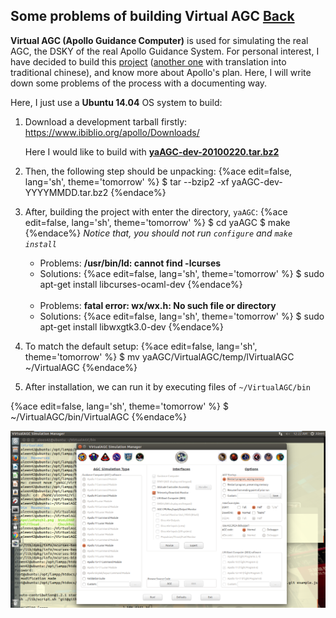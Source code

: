 ## Some problems of building Virtual AGC [Back](./qa.md)

**Virtual AGC (Apollo Guidance Computer)** is used for simulating the real AGC, the DSKY of the real Apollo Guidance System. For personal interest, I have decided to build this [project](https://github.com/rburkey2005/virtualagc) ([another one](https://github.com/aleen42/virtualagc) with translation into traditional chinese), and know more about Apollo's plan. Here, I will write down some problems of the process with a documenting way.

Here, I just use a **Ubuntu 14.04** OS system to build:

1. Download a development tarball firstly:
    https://www.ibiblio.org/apollo/Downloads/

    Here I would like to build with [**yaAGC-dev-20100220.tar.bz2**](https://www.ibiblio.org/apollo/Downloads/yaAGC-dev-20100220.tar.bz2)
2. Then, the following step should be unpacking:
    {%ace edit=false, lang='sh', theme='tomorrow' %}
    $ tar --bzip2 -xf yaAGC-dev-YYYYMMDD.tar.bz2
    {%endace%}
3. After, building the project with enter the directory, `yaAGC`:
    {%ace edit=false, lang='sh', theme='tomorrow' %}
$ cd yaAGC
$ make
    {%endace%}
    *Notice that, you should not run `configure` and `make install`*

    - Problems: **/usr/bin/ld: cannot find -lcurses**
    - Solutions: 
    {%ace edit=false, lang='sh', theme='tomorrow' %}
    $ sudo apt-get install libcurses-ocaml-dev
    {%endace%}
    
    <br />
    
    - Problems: **fatal error: wx/wx.h: No such file or directory**
    - Solutions:
    {%ace edit=false, lang='sh', theme='tomorrow' %}
    $ sudo apt-get install libwxgtk3.0-dev
    {%endace%}
    
4. To match the default setup:
    {%ace edit=false, lang='sh', theme='tomorrow' %}
    $ mv yaAGC/VirtualAGC/temp/lVirtualAGC ~/VirtualAGC
    {%endace%}
5. After installation, we can run it by executing files of `~/VirtualAGC/bin`

{%ace edit=false, lang='sh', theme='tomorrow' %}
$ ~/VirtualAGC/bin/VirtualAGC
{%endace%}

![](./virtualAGC.png)

    